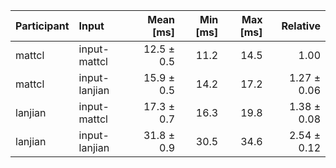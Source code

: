 | Participant | Input | Mean [ms] | Min [ms] | Max [ms] | Relative |
|:---|:---|---:|---:|---:|---:|
| mattcl | input-mattcl | 12.5 ± 0.5 | 11.2 | 14.5 | 1.00 |
| mattcl | input-lanjian | 15.9 ± 0.5 | 14.2 | 17.2 | 1.27 ± 0.06 |
| lanjian | input-mattcl | 17.3 ± 0.7 | 16.3 | 19.8 | 1.38 ± 0.08 |
| lanjian | input-lanjian | 31.8 ± 0.9 | 30.5 | 34.6 | 2.54 ± 0.12 |
